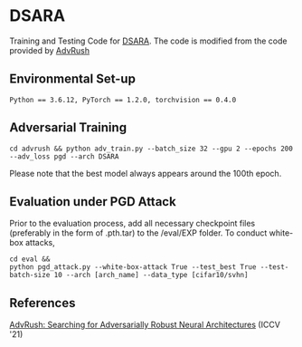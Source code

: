# DSARA
Training and Testing Code for [DSARA](https://github.com/in-situflash/DSARA). The code is modified from the code provided by [AdvRush](https://github.com/nutellamok/advrush) 

## Environmental Set-up
```
Python == 3.6.12, PyTorch == 1.2.0, torchvision == 0.4.0
```


## Adversarial Training
```
cd advrush && python adv_train.py --batch_size 32 --gpu 2 --epochs 200 --adv_loss pgd --arch DSARA
```
Please note that the best model always appears around the 100th epoch.
## Evaluation under PGD Attack
Prior to the evaluation process, add all necessary checkpoint files (preferably in the form of .pth.tar) to the /eval/EXP folder.
To conduct white-box attacks, 
```
cd eval &&
python pgd_attack.py --white-box-attack True --test_best True --test-batch-size 10 --arch [arch_name] --data_type [cifar10/svhn]
```


## References

[AdvRush: Searching for Adversarially Robust Neural Architectures](https://openaccess.thecvf.com/content/ICCV2021/html/Mok_AdvRush_Searching_for_Adversarially_Robust_Neural_Architectures_ICCV_2021_paper.html) (ICCV '21)
